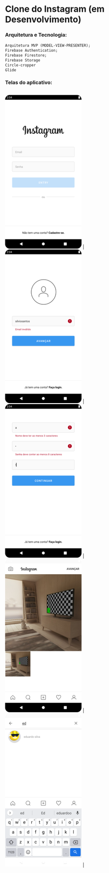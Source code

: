# Clone do Instagram (em Desenvolvimento)


### Arquitetura e Tecnologia:

```
Arquitetura MVP (MODEL-VIEW-PRESENTER);
Firebase Authentication;
Firebase Firestore;
Firebase Storage
Circle-cropper
Glide
```


### Telas do aplicativo:

|                                                              |                                                              |                                                              |                                                              |
| ------------------------------------------------------------ | ------------------------------------------------------------ | ------------------------------------------------------------ | ------------------------------------------------------------ |

<img src="https://github.com/du4r/instagram-clone/blob/main/screenshots/Screenshot_20230713_223650.png" width="250"> |
<img src="https://github.com/du4r/instagram-clone/blob/main/screenshots/Screenshot_20230713_223744.png" width="250"> |
<img src="https://github.com/du4r/instagram-clone/blob/main/screenshots/Screenshot_20230713_223938.png" width="250"> |
<img src="https://github.com/du4r/instagram-clone/blob/main/screenshots/Screenshot_20230713_223534.png" width="250"> |
<img src="https://github.com/du4r/instagram-clone/blob/main/screenshots/Screenshot_20230713_223325.png" width="250"> |



